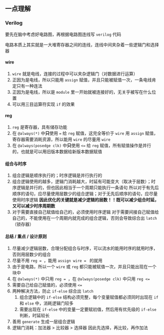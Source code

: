 ## 一点理解

### Verilog

要先在脑中考虑好电路图，再根据电路图连线写 `verilog` 代码

电路本质上其实就是一大堆寄存器之间的连线，连线中间夹杂着一些逻辑门和选择器

#### wire

1. `wire` 就是电线，连接的过程中可以夹杂逻辑门（对数据进行运算）
2. 正因为是电线，所以只能用 `assign` 赋值，并且只能被赋值一次，一条电线肯定只有一种连法
3. 正因为是电线，所以是 `module` 里一开始就被连接好的，无关乎被写在什么位置
4. 可以用三目运算符实现 `if` 的效果

#### reg

1. `reg` 是寄存器，具有储存功能
2. 在 `@always(*)` 中**只**使用 `=` 给 `reg` 赋值，这完全等价于 `wire` 用 `assign` 赋值，寄存器需要消耗资源，所以能用 `wire` 的尽量用 `wire`
3. 在 `@always(posedge clk)` 中**只**使用 `<=` 给 `reg` 赋值，所有赋值操作是并行的，也就是可以用旧版本数据给新版本数据赋值

#### 组合与时序

1. 组合逻辑是顺序执行的；时序逻辑是并行执行的
2. 组合逻辑使用的越多，逻辑门消耗越大，时延有可能变大（取决于层数）；时序逻辑是并行的，但也因此相当于一个周期只能执行一条语句
    所以对于有先后顺序的语句，应尽量使用层数少的组合逻辑；对于无先后顺序的语句，应尽量使用时序逻辑
    **因此优化的关键就是减少逻辑的层数！！既可以减少组合时延，又可以减少时序周期数**
3. 对于需要直接自己赋值给自己的，必须使用时序逻辑
    对于需要间接自己赋值给自己的，不能使用在一个周期内就完成的组合逻辑，否则会导致综合出 `latch`（锁存器）

#### 总结 / 重点 / 设计原则
1. 尽量减少逻辑层数，合理分配组合与时序，可以流水的能用时序的就用时序，否则用层数少的组合
2. 尽量不用 `reg = `，能用 `assign wire = ` 的就用
3. 由于是电路，所以一个 `wire` 或 `reg` 都只能被赋值一次，并且只能出现在一个块中
4. 在 `@always(*)` 中只用 `reg = `，在 `@always(posedge clk)` 中只用 `reg <=`
5. 需要自己给自己赋值的，必须使用 `<=`
6. 两种解决方法，防止 `if-else` 综合出 `latch`
   1. 组合逻辑中的 `if-else` 结构必须完整，每个变量赋值都必须同时出现在 `if` 和 `else` 中，消耗逻辑门较多
   2. 需要出现在 `if-else` 中的变量一定要赋初值，然后用有优先级的 `if-else` 判断，时延较长
7. 善用 `generate` 生成一层组合逻辑
8. 逻辑门消耗：加法器 > 比较器 > 选择器
    因此先选择，再比较，再作加法
